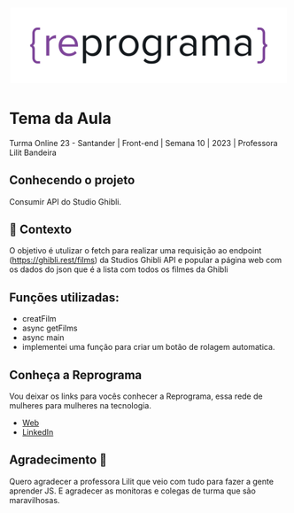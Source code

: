 <h1 align="center">
  <img src="assets/reprograma-fundos-claros.png" alt="logo reprograma" width="500">
</h1>

# Tema da Aula

Turma Online 23 - Santander | Front-end | Semana 10 | 2023 | Professora Lilit Bandeira

## Conhecendo o projeto

Consumir API do Studio Ghibli.

## 🧠 Contexto

O objetivo é utulizar o fetch para realizar uma requisição ao endpoint (https://ghibli.rest/films) da Studios Ghibli API e popular a página web com os dados do json que é a lista com todos os filmes da Ghibli

## Funções utilizadas:

* creatFilm
* async getFilms
* async main
* implementei uma função para criar um botão de rolagem automatica. 

## Conheça a Reprograma

Vou deixar os links para vocês conhecer a Reprograma, essa rede de mulheres para mulheres na tecnologia. 

- [Web](https://reprograma.com.br/)
- [LinkedIn](https://www.linkedin.com/company/reprogramabr/)

## Agradecimento 💜

Quero agradecer a professora Lilit que veio com tudo para fazer a gente aprender JS. 
E agradecer as monitoras e colegas de turma que são maravilhosas. 